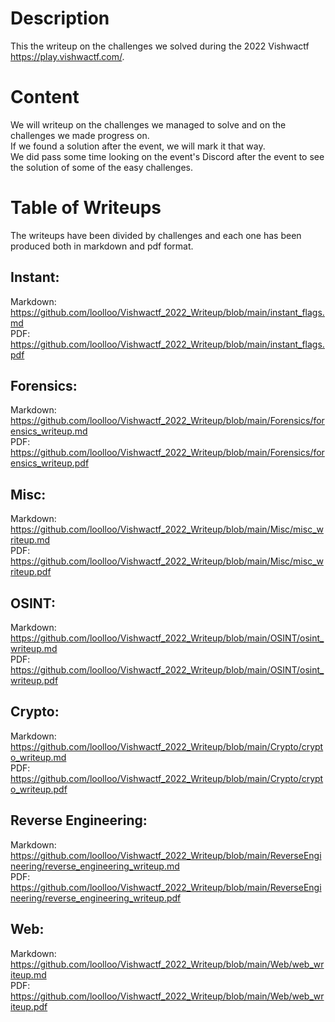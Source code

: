 # Description

This the writeup on the challenges we solved during the 2022 Vishwactf <https://play.vishwactf.com/>.

# Content

We will writeup on the challenges we managed to solve and on the challenges we made progress on.  
If we found a solution after the event, we will mark it that way.  
We did pass some time looking on the event's Discord after the event to see the solution of some of the easy challenges.

# Table of Writeups

The writeups have been divided by challenges and each one has been produced both in markdown and pdf format.

## Instant:

Markdown: <https://github.com/loolloo/Vishwactf_2022_Writeup/blob/main/instant_flags.md>  
PDF: <https://github.com/loolloo/Vishwactf_2022_Writeup/blob/main/instant_flags.pdf>

## Forensics:

Markdown: <https://github.com/loolloo/Vishwactf_2022_Writeup/blob/main/Forensics/forensics_writeup.md>  
PDF: <https://github.com/loolloo/Vishwactf_2022_Writeup/blob/main/Forensics/forensics_writeup.pdf>

## Misc:

Markdown: <https://github.com/loolloo/Vishwactf_2022_Writeup/blob/main/Misc/misc_writeup.md>  
PDF: <https://github.com/loolloo/Vishwactf_2022_Writeup/blob/main/Misc/misc_writeup.pdf>

## OSINT:

Markdown: <https://github.com/loolloo/Vishwactf_2022_Writeup/blob/main/OSINT/osint_writeup.md>  
PDF: <https://github.com/loolloo/Vishwactf_2022_Writeup/blob/main/OSINT/osint_writeup.pdf>

## Crypto:

Markdown: <https://github.com/loolloo/Vishwactf_2022_Writeup/blob/main/Crypto/crypto_writeup.md>  
PDF: <https://github.com/loolloo/Vishwactf_2022_Writeup/blob/main/Crypto/crypto_writeup.pdf>

## Reverse Engineering:

Markdown: <https://github.com/loolloo/Vishwactf_2022_Writeup/blob/main/ReverseEngineering/reverse_engineering_writeup.md>  
PDF: <https://github.com/loolloo/Vishwactf_2022_Writeup/blob/main/ReverseEngineering/reverse_engineering_writeup.pdf>

## Web:

Markdown: <https://github.com/loolloo/Vishwactf_2022_Writeup/blob/main/Web/web_writeup.md>  
PDF: <https://github.com/loolloo/Vishwactf_2022_Writeup/blob/main/Web/web_writeup.pdf>
